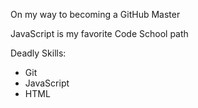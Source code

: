 On my way to becoming a GitHub Master

JavaScript is my favorite Code School path

Deadly Skills:
* Git
* JavaScript
* HTML
